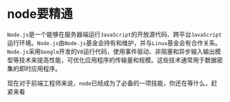 # node要精通

`Node.js`是一个能够在服务器端运行`JavaScript`的开放源代码、跨平台`JavaScript`运行环境。`Node.js`由`Node.js`基金会持有和维护，并与`Linux`基金会有合作关系。`Node.js`采用`Google`开发的`V8`运行代码，使用事件驱动、非阻塞和异步输入输出模型等技术来提高性能，可优化应用程序的传输量和规模。这些技术通常用于数据密集的即时应用程序。 

现在对于前端工程师来说，`node`已经成为了必备的一项技能，你还在等什么，赶紧来看